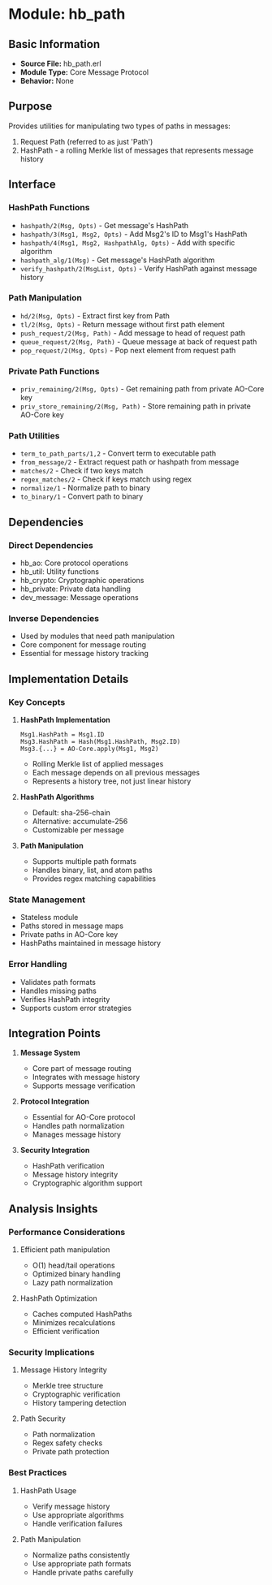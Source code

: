 # Module: hb_path

## Basic Information
- **Source File:** hb_path.erl
- **Module Type:** Core Message Protocol
- **Behavior:** None

## Purpose
Provides utilities for manipulating two types of paths in messages:
1. Request Path (referred to as just 'Path')
2. HashPath - a rolling Merkle list of messages that represents message history

## Interface

### HashPath Functions
- `hashpath/2(Msg, Opts)` - Get message's HashPath
- `hashpath/3(Msg1, Msg2, Opts)` - Add Msg2's ID to Msg1's HashPath
- `hashpath/4(Msg1, Msg2, HashpathAlg, Opts)` - Add with specific algorithm
- `hashpath_alg/1(Msg)` - Get message's HashPath algorithm
- `verify_hashpath/2(MsgList, Opts)` - Verify HashPath against message history

### Path Manipulation
- `hd/2(Msg, Opts)` - Extract first key from Path
- `tl/2(Msg, Opts)` - Return message without first path element
- `push_request/2(Msg, Path)` - Add message to head of request path
- `queue_request/2(Msg, Path)` - Queue message at back of request path
- `pop_request/2(Msg, Opts)` - Pop next element from request path

### Private Path Functions
- `priv_remaining/2(Msg, Opts)` - Get remaining path from private AO-Core key
- `priv_store_remaining/2(Msg, Path)` - Store remaining path in private AO-Core key

### Path Utilities
- `term_to_path_parts/1,2` - Convert term to executable path
- `from_message/2` - Extract request path or hashpath from message
- `matches/2` - Check if two keys match
- `regex_matches/2` - Check if keys match using regex
- `normalize/1` - Normalize path to binary
- `to_binary/1` - Convert path to binary

## Dependencies

### Direct Dependencies
- hb_ao: Core protocol operations
- hb_util: Utility functions
- hb_crypto: Cryptographic operations
- hb_private: Private data handling
- dev_message: Message operations

### Inverse Dependencies
- Used by modules that need path manipulation
- Core component for message routing
- Essential for message history tracking

## Implementation Details

### Key Concepts

1. **HashPath Implementation**
   ```
   Msg1.HashPath = Msg1.ID
   Msg3.HashPath = Hash(Msg1.HashPath, Msg2.ID)
   Msg3.{...} = AO-Core.apply(Msg1, Msg2)
   ```
   - Rolling Merkle list of applied messages
   - Each message depends on all previous messages
   - Represents a history tree, not just linear history

2. **HashPath Algorithms**
   - Default: sha-256-chain
   - Alternative: accumulate-256
   - Customizable per message

3. **Path Manipulation**
   - Supports multiple path formats
   - Handles binary, list, and atom paths
   - Provides regex matching capabilities

### State Management
- Stateless module
- Paths stored in message maps
- Private paths in AO-Core key
- HashPaths maintained in message history

### Error Handling
- Validates path formats
- Handles missing paths
- Verifies HashPath integrity
- Supports custom error strategies

## Integration Points

1. **Message System**
   - Core part of message routing
   - Integrates with message history
   - Supports message verification

2. **Protocol Integration**
   - Essential for AO-Core protocol
   - Handles path normalization
   - Manages message history

3. **Security Integration**
   - HashPath verification
   - Message history integrity
   - Cryptographic algorithm support

## Analysis Insights

### Performance Considerations
1. Efficient path manipulation
   - O(1) head/tail operations
   - Optimized binary handling
   - Lazy path normalization

2. HashPath Optimization
   - Caches computed HashPaths
   - Minimizes recalculations
   - Efficient verification

### Security Implications
1. Message History Integrity
   - Merkle tree structure
   - Cryptographic verification
   - History tampering detection

2. Path Security
   - Path normalization
   - Regex safety checks
   - Private path protection

### Best Practices
1. HashPath Usage
   - Verify message history
   - Use appropriate algorithms
   - Handle verification failures

2. Path Manipulation
   - Normalize paths consistently
   - Use appropriate path formats
   - Handle private paths carefully
